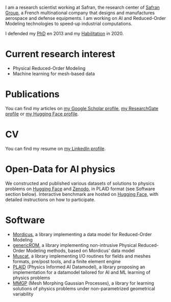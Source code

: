 I am a research scientist working at Safran, the research center of [Safran Group](https://www.safran-group.com), a French multinational company that designs and manufactures aerospace and defense equipments.
I am working on AI and Reduced-Order Modeling technologies to speed-up industrial computations.

I defended my [PhD](http://casenave.github.io/files/PhD_Casenave.pdf) en 2013 and my [Habilitation](http://casenave.github.io/files/HDR_Casenave.pdf) in 2020. 

# Current research interest

* Physical Reduced-Order Modeling
* Machine learning for mesh-based data

# Publications

You can find my articles on [my Google Scholar profile](https://scholar.google.fr/citations?user=VBv7cPQAAAAJ&hl=fr), [my ResearchGate profile](https://www.researchgate.net/profile/Fabien-Casenave) or [my Hugging Face profile](https://huggingface.co/fabiencasenave).


# CV

You can find my resume on [my LinkedIn profile](https://www.linkedin.com/in/fabien-casenave).


# Open-Data for AI physics

We constructed and published various datasets of solutions to physics problems on [Hugging Face](https://huggingface.co/PLAID-datasets) and [Zenodo](https://zenodo.org/communities/plaid_datasets), in PLAID format (see Software section below).
Interactive benchmark are hosted on [Hugging Face](https://huggingface.co/PLAIDcompetitions), with detailed instructions on how to participate.

# Software

* [Mordicus](https://gitlab.com/mor_dicus/mordicus), a library implementing a data model for Reduced-Order Modeling
* [genericROM](https://gitlab.com/drti/genericrom), a library implementing non-intrusive Physical Reduced-Order Modeling methods, based on Mordicus' data model
* [Muscat](https://gitlab.com/drti/muscat), a library implementing I/O routines for fields and meshes formats, pre/post tools, and a finite element engine
* [PLAID](https://github.com/PLAID-lib/plaid) (Physics Informed AI Datamodel), a library proposing an implementation for a datamodel tailored for AI and ML learning of physics problems
* [MMGP](https://gitlab.com/drti/mmgp) (Mesh Morphing Gaussian Processes), a library for learning solutions of physics problems under non-parametrized geometrical variability

<!--
**casenave/casenave** is a ✨ _special_ ✨ repository because its `README.md` (this file) appears on your GitHub profile.

Here are some ideas to get you started:

- 🔭 I’m currently working on ...
- 🌱 I’m currently learning ...
- 👯 I’m looking to collaborate on ...
- 🤔 I’m looking for help with ...
- 💬 Ask me about ...
- 📫 How to reach me: ...
- 😄 Pronouns: ...
- ⚡ Fun fact: ...
-->
